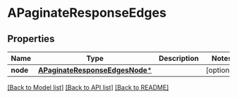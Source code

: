 # APaginateResponseEdges

## Properties
Name | Type | Description | Notes
------------ | ------------- | ------------- | -------------
**node** | [**APaginateResponseEdgesNode***](APaginateResponseEdgesNode.md) |  | [optional] 

[[Back to Model list]](../README.md#documentation-for-models) [[Back to API list]](../README.md#documentation-for-api-endpoints) [[Back to README]](../README.md)


